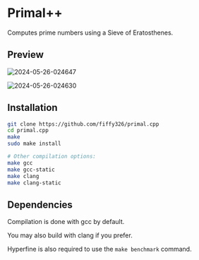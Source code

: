 # Primal++

Computes prime numbers using a Sieve of Eratosthenes.

## Preview
![2024-05-26-024647](https://github.com/fiffy326/primal.cpp/assets/22841956/a9225696-fa89-4d17-9076-51a0a89d91a4)

![2024-05-26-024630](https://github.com/fiffy326/primal.cpp/assets/22841956/e4ca252c-2fca-440d-ac83-fe87c9ec496b)

## Installation

```sh
git clone https://github.com/fiffy326/primal.cpp
cd primal.cpp
make
sudo make install
```

```sh
# Other compilation options:
make gcc
make gcc-static
make clang
make clang-static
```
## Dependencies

Compilation is done with gcc by default.

You may also build with clang if you prefer.


Hyperfine is also required to use the `make benchmark` command.
